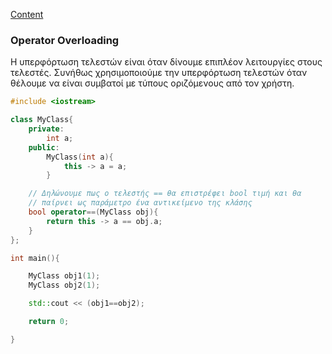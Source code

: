 [Content](Content.md)

### Operator Overloading

Η υπερφόρτωση τελεστών είναι όταν δίνουμε επιπλέον λειτουργίες στους τελεστές. Συνήθως χρησιμοποιούμε την υπερφόρτωση τελεστών όταν θέλουμε να είναι συμβατοί με τύπους οριζόμενους από τον χρήστη.

```cpp
#include <iostream>

class MyClass{
    private:
        int a;
    public:
        MyClass(int a){
            this -> a = a;
        }

    // Δηλώνουμε πως ο τελεστής == θα επιστρέφει bool τιμή και θα
    // παίρνει ως παράμετρο ένα αντικείμενο της κλάσης
    bool operator==(MyClass obj){
        return this -> a == obj.a;
    }
};

int main(){

    MyClass obj1(1);
    MyClass obj2(1);

    std::cout << (obj1==obj2);

    return 0;

}
```